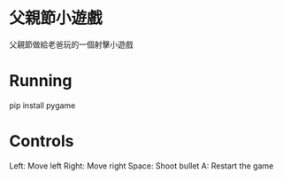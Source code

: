 # 父親節小遊戲
 父親節做給老爸玩的一個射擊小遊戲
# Running
 pip install pygame
# Controls
 Left: Move left
 Right: Move right
 Space: Shoot bullet
 A: Restart the game
